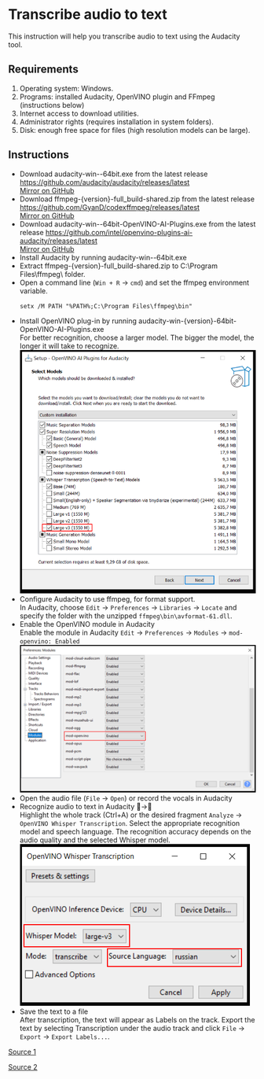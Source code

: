 # Transcribe audio to text

This instruction will help you transcribe audio to text using the Audacity tool.

## Requirements 
1. Operating system: Windows.  
2. Programs: installed Audacity, OpenVINO plugin and FFmpeg (instructions below)  
3. Internet access to download utilities.  
4. Administrator rights (requires installation in system folders).  
5. Disk: enough free space for files (high resolution models can be large).

## Instructions
- Download audacity-win-<version>-64bit.exe from the latest release https://github.com/audacity/audacity/releases/latest  
[Mirror on GitHub](https://github.com/gamelton/Transcribe-audio/releases/download/v1.0/audacity-win-3.7.3-64bit.exe)
- Download ffmpeg-{version}-full_build-shared.zip from the latest release https://github.com/GyanD/codexffmpeg/releases/latest  
[Mirror on GitHub](https://github.com/gamelton/Transcribe-audio/releases/download/v1.0/ffmpeg-7.1.1-full_build-shared.zip)
- Download audacity-win-<version>-64bit-OpenVINO-AI-Plugins.exe from the latest release https://github.com/intel/openvino-plugins-ai-audacity/releases/latest  
[Mirror on GitHub](https://github.com/gamelton/Transcribe-audio/releases/download/v1.0/audacity-win-v3.7.1-R4.2-64bit-OpenVINO-AI-Plugins.exe)
- Install Audacity by running audacity-win-<version>-64bit.exe
- Extract ffmpeg-{version}-full_build-shared.zip to C:\Program Files\ffmpeg\ folder.  
- Open a command line (`Win + R` → `cmd`) and set the ffmpeg environment variable.
    ```
    setx /M PATH "%PATH%;C:\Program Files\ffmpeg\bin"
    ```
- Install OpenVINO plug-in by running audacity-win-{version}-64bit-OpenVINO-AI-Plugins.exe  
For better recognition, choose a larger model. The bigger the model, the longer it will take to recognize.  
![](audacity_01.png) 
- Configure Audacity to use ffmpeg, for format support.  
In Audacity, choose `Edit` → `Preferences` → `Libraries` → `Locate` and specify the folder with the unzipped `ffmpeg\bin\avformat-61.dll`.
- Enable the OpenVINO module in Audacity  
Enable the module in Audacity `Edit` → `Preferences` → `Modules` → `mod-openvino: Enabled`  
![](audacity_02.png) 
- Open the audio file (`File` → `Open`) or record the vocals in Audacity  
- Recognize audio to text in Audacity 🎤→📝   
Highlight the whole track (Ctrl+A) or the desired fragment `Analyze` → `OpenVINO Whisper Transcription`. Select the appropriate recognition model and speech language. The recognition accuracy depends on the audio quality and the selected Whisper model.  
![](audacity_03.png)
- Save the text to a file  
After transcription, the text will appear as Labels on the track. Export the text by selecting Transcription under the audio track and click `File` → `Export` → `Export Labels...`.


[Source 1](https://medium.com/illumination/how-to-transcribe-audio-to-text-using-audacity-for-free-f027b4a5a240)  

[Source 2](https://admin.kuleuven.be/icts/english/research/datamgmtpract/transcribe/transcription_audacity)
